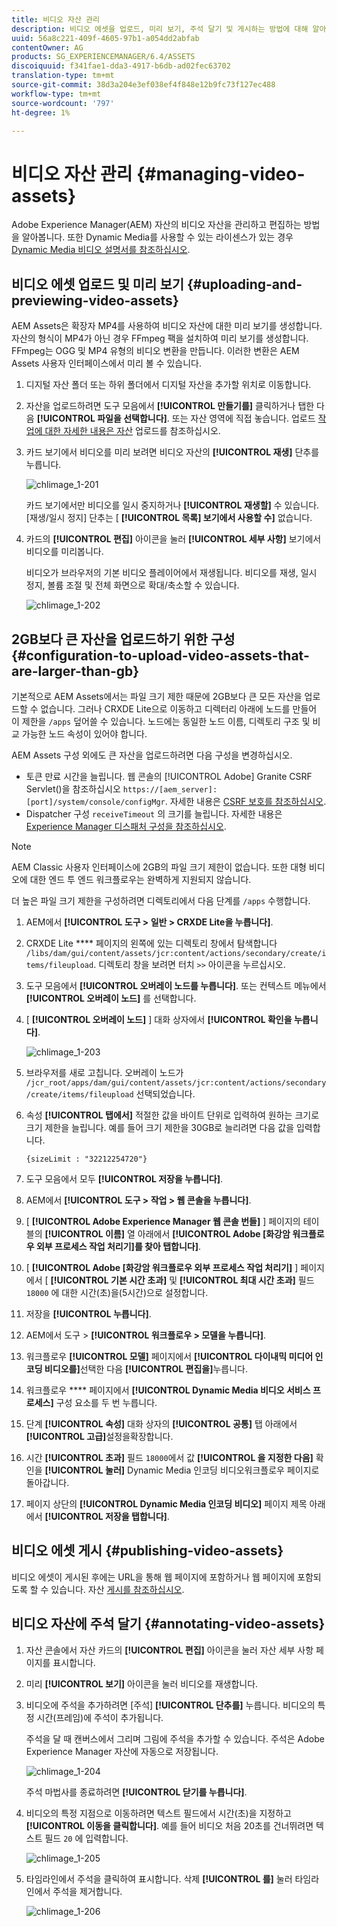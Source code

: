 ```yaml
---
title: 비디오 자산 관리
description: 비디오 에셋을 업로드, 미리 보기, 주석 달기 및 게시하는 방법에 대해 알아보십시오.
uuid: 56a8c221-409f-4605-97b1-a054dd2abfab
contentOwner: AG
products: SG_EXPERIENCEMANAGER/6.4/ASSETS
discoiquuid: f341fae1-dda3-4917-b6db-ad02fec63702
translation-type: tm+mt
source-git-commit: 38d3a204e3ef038ef4f848e12b9fc73f127ec488
workflow-type: tm+mt
source-wordcount: '797'
ht-degree: 1%

---
```



# 비디오 자산 관리 {#managing-video-assets}

Adobe Experience Manager(AEM) 자산의 비디오 자산을 관리하고 편집하는 방법을 알아봅니다. 또한 Dynamic Media를 사용할 수 있는 라이센스가 있는 경우 [Dynamic Media 비디오 설명서를 참조하십시오](video.md).

## 비디오 에셋 업로드 및 미리 보기 {#uploading-and-previewing-video-assets}

AEM Assets은 확장자 MP4를 사용하여 비디오 자산에 대한 미리 보기를 생성합니다. 자산의 형식이 MP4가 아닌 경우 FFmpeg 팩을 설치하여 미리 보기를 생성합니다. FFmpeg는 OGG 및 MP4 유형의 비디오 변환을 만듭니다. 이러한 변환은 AEM Assets 사용자 인터페이스에서 미리 볼 수 있습니다.

1. 디지털 자산 폴더 또는 하위 폴더에서 디지털 자산을 추가할 위치로 이동합니다.
1. 자산을 업로드하려면 도구 모음에서 **[!UICONTROL 만들기를]** 클릭하거나 탭한 다음 **[!UICONTROL 파일을 선택합니다]**. 또는 자산 영역에 직접 놓습니다. 업로드 [작업에 대한 자세한 내용은 자산](managing-assets-touch-ui.md#uploading-assets) 업로드를 참조하십시오.
1. 카드 보기에서 비디오를 미리 보려면 비디오 자산의 **[!UICONTROL 재생]** 단추를 누릅니다.

   ![chlimage_1-201](assets/chlimage_1-201.png)

   카드 보기에서만 비디오를 일시 중지하거나 **[!UICONTROL 재생할]** 수 있습니다. [재생/일시 정지] 단추는 [ **[!UICONTROL 목록] 보기에서 사용할 수]** 없습니다.

1. 카드의 **[!UICONTROL 편집]** 아이콘을 눌러 **[!UICONTROL 세부 사항]** 보기에서 비디오를 미리봅니다.

   비디오가 브라우저의 기본 비디오 플레이어에서 재생됩니다. 비디오를 재생, 일시 정지, 볼륨 조절 및 전체 화면으로 확대/축소할 수 있습니다.

   ![chlimage_1-202](assets/chlimage_1-202.png)

## 2GB보다 큰 자산을 업로드하기 위한 구성 {#configuration-to-upload-video-assets-that-are-larger-than-gb}

기본적으로 AEM Assets에서는 파일 크기 제한 때문에 2GB보다 큰 모든 자산을 업로드할 수 없습니다. 그러나 CRXDE Lite으로 이동하고 디렉터리 아래에 노드를 만들어 이 제한을 `/apps` 덮어쓸 수 있습니다. 노드에는 동일한 노드 이름, 디렉토리 구조 및 비교 가능한 노드 속성이 있어야 합니다.

AEM Assets 구성 외에도 큰 자산을 업로드하려면 다음 구성을 변경하십시오.

* 토큰 만료 시간을 늘립니다. 웹 콘솔의 [!UICONTROL Adobe] Granite CSRF Servlet()을 참조하십시오 `https://[aem_server]:[port]/system/console/configMgr`. 자세한 내용은 [CSRF 보호를 참조하십시오](/help/sites-developing/csrf-protection.md).
* Dispatcher 구성 `receiveTimeout` 의 크기를 늘립니다. 자세한 내용은 [Experience Manager 디스패처 구성을 참조하십시오](https://docs.adobe.com/content/help/en/experience-manager-dispatcher/using/configuring/dispatcher-configuration.html#renders-options).

>[!NOTE]
>
>AEM Classic 사용자 인터페이스에 2GB의 파일 크기 제한이 없습니다. 또한 대형 비디오에 대한 엔드 투 엔드 워크플로우는 완벽하게 지원되지 않습니다.

더 높은 파일 크기 제한을 구성하려면 디렉토리에서 다음 단계를 `/apps` 수행합니다.

1. AEM에서 **[!UICONTROL 도구 > 일반 > CRXDE Lite을 누릅니다]**.
1. CRXDE Lite **** 페이지의 왼쪽에 있는 디렉토리 창에서 탐색합니다 `/libs/dam/gui/content/assets/jcr:content/actions/secondary/create/items/fileupload`. 디렉토리 창을 보려면 터치 `>>` 아이콘을 누르십시오.
1. 도구 모음에서 **[!UICONTROL 오버레이 노드를 누릅니다]**. 또는 컨텍스트 메뉴에서 **[!UICONTROL 오버레이 노드]** 를 선택합니다.
1. [ **[!UICONTROL 오버레이 노드]** ] 대화 상자에서 **[!UICONTROL 확인을 누릅니다]**.

   ![chlimage_1-203](assets/chlimage_1-203.png)

1. 브라우저를 새로 고칩니다. 오버레이 노드가 `/jcr_root/apps/dam/gui/content/assets/jcr:content/actions/secondary/create/items/fileupload` 선택되었습니다.
1. 속성 **[!UICONTROL 탭에서]** 적절한 값을 바이트 단위로 입력하여 원하는 크기로 크기 제한을 늘립니다. 예를 들어 크기 제한을 30GB로 늘리려면 다음 값을 입력합니다.

   `{sizeLimit : "32212254720"}`

1. 도구 모음에서 모두 **[!UICONTROL 저장을 누릅니다]**.
1. AEM에서 **[!UICONTROL 도구 > 작업 > 웹 콘솔을 누릅니다]**.
1. [ **[!UICONTROL Adobe Experience Manager 웹 콘솔 번들]** ] 페이지의 테이블의 **[!UICONTROL 이름]** 열 아래에서 **[!UICONTROL Adobe [화강암 워크플로우 외부 프로세스 작업 처리기]를 찾아 탭합니다]**.
1. [ **[!UICONTROL Adobe [화강암 워크플로우 외부 프로세스 작업 처리기]** ] 페이지에서 [ **[!UICONTROL 기본 시간 초과]** 및 **[!UICONTROL 최대 시간 초과]** 필드 `18000` 에 대한 시간(초)을(5시간)으로 설정합니다.
1. 저장을 **[!UICONTROL 누릅니다]**.
1. AEM에서 도구 > **[!UICONTROL 워크플로우 > 모델을 누릅니다]**.
1. 워크플로우 **[!UICONTROL 모델]** 페이지에서 **[!UICONTROL 다이내믹 미디어 인코딩 비디오를]**&#x200B;선택한 다음 **[!UICONTROL 편집을]**&#x200B;누릅니다.
1. 워크플로우 **** 페이지에서 **[!UICONTROL Dynamic Media 비디오 서비스 프로세스]** 구성 요소를 두 번 누릅니다.
1. 단계 **[!UICONTROL 속성]** 대화 상자의 **[!UICONTROL 공통]** 탭 아래에서 **[!UICONTROL 고급]**&#x200B;설정을확장합니다.
1. 시간 **[!UICONTROL 초과]** 필드 `18000`에서 값 **[!UICONTROL 을 지정한 다음]** 확인을 **[!UICONTROL 눌러]** Dynamic Media 인코딩 비디오워크플로우 페이지로 돌아갑니다.
1. 페이지 상단의 **[!UICONTROL Dynamic Media 인코딩 비디오]** 페이지 제목 아래에서 **[!UICONTROL 저장을 탭합니다]**.

## 비디오 에셋 게시 {#publishing-video-assets}

비디오 에셋이 게시된 후에는 URL을 통해 웹 페이지에 포함하거나 웹 페이지에 포함되도록 할 수 있습니다. 자산 [게시를 참조하십시오](publishing-dynamicmedia-assets.md).

## 비디오 자산에 주석 달기 {#annotating-video-assets}

1. 자산 콘솔에서 자산 카드의 **[!UICONTROL 편집]** 아이콘을 눌러 자산 세부 사항 페이지를 표시합니다.
1. 미리 **[!UICONTROL 보기]** 아이콘을 눌러 비디오를 재생합니다.
1. 비디오에 주석을 추가하려면 [주석] **[!UICONTROL 단추를]** 누릅니다. 비디오의 특정 시간(프레임)에 주석이 추가됩니다.

   주석을 달 때 캔버스에서 그리며 그림에 주석을 추가할 수 있습니다. 주석은 Adobe Experience Manager 자산에 자동으로 저장됩니다.

   ![chlimage_1-204](assets/chlimage_1-204.png)

   주석 마법사를 종료하려면 **[!UICONTROL 닫기를 누릅니다]**.

1. 비디오의 특정 지점으로 이동하려면 텍스트 필드에서 시간(초)을 지정하고 **[!UICONTROL 이동을 클릭합니다]**. 예를 들어 비디오 처음 20초를 건너뛰려면 텍스트 필드 `20` 에 입력합니다.

   ![chlimage_1-205](assets/chlimage_1-205.png)

1. 타임라인에서 주석을 클릭하여 표시합니다. 삭제 **[!UICONTROL 를]** 눌러 타임라인에서 주석을 제거합니다.

   ![chlimage_1-206](assets/chlimage_1-206.png)

